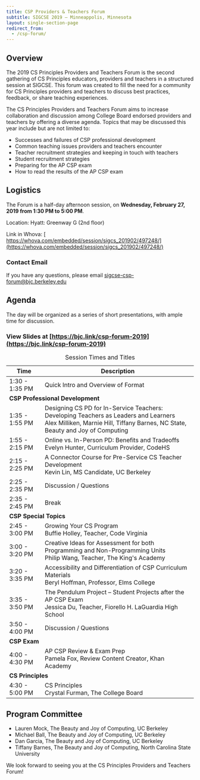 ```yaml
---
title: CSP Providers & Teachers Forum
subtitle: SIGCSE 2019 — Minneappolis, Minnesota
layout: single-section-page
redirect_from:
  - /csp-forum/
---
```


## Overview
The 2019 CS Principles Providers and Teachers Forum is the second gathering of CS Principles educators, providers and teachers in a structured session at SIGCSE. This forum was created to fill the need for a community for CS Principles providers and teachers to discuss best practices, feedback, or share teaching experiences.

The CS Principles Providers and Teachers Forum aims to increase collaboration and discussion among College Board endorsed providers and teachers by offering a diverse agenda. Topics that may be discussed this year include but are not limited to:

* Successes and failures of CSP professional development
* Common teaching issues providers and teachers encounter
* Teacher recruitment strategies and keeping in touch with teachers
* Student recruitment strategies
* Preparing for the AP CSP exam
* How to read the results of the AP CSP exam

## Logistics

The Forum is a half-day afternoon session, on **<time>Wednesday, February 27, 2019 from 1:30 PM to 5:00 PM</time>**.

Location: Hyatt: Greenway G (2nd floor)

Link in Whova: [ https://whova.com/embedded/session/sigcs_201902/497248/](https://whova.com/embedded/session/sigcs_201902/497248/)

### Contact Email
If you have any questions, please email [sigcse-csp-forum@bjc.berkeley.edu](mailto:sigcse-csp-forum@bjc.berkeley.edu)

<!--
## Sign Up To Attend
Please go to [https://bjc.berkeley.edu/sigcse-csp-forum/register](https://bjc.berkeley.edu/sigcse-csp-forum/register) to sign up to attend the CSP Forum. The CSP forum is primarily intended for CSP curriculum providers, teachers, and others who are working on various parts of CSP.
-->
<!--
Signups will close on **Friday, February 8, 2019 at 11:59PM PST**.
-->
<!--
## Topic Submissions
We are looking for topics that would be of broad interest to the CSP Community. We're hoping to keep presentations to a 10-15 minute limit to ensure there is time for discussion and questions. However, _please_ do not feel limited by the presentation format! We're open to ideas and suggestions.
Please submit your topics here: [https://bjc.berkeley.edu/sigcse-csp-forum/submit](https://bjc.berkeley.edu/sigcse-csp-forum/submit)
Topic submissions will close on **Friday, February 1, 2019 at 11:59PM PST**.
-->

## Agenda

The day will be organized as a series of short presentations, with ample time for discussion.
	
### View Slides at [https://bjc.link/csp-forum-2019](https://bjc.link/csp-forum-2019)

<table class="table table-striped table-bordered">
  <caption class="sr-only">Session Times and Titles</caption>
  <thead>
    <tr>
      <th scope="col">Time</th>
      <th scope="col">Description</th>
    </tr>
  </thead>
  <tbody>
  <tr>
    <td>1:30 - 1:35 PM</td>
    <td>Quick Intro and Overview of Format</td>
  </tr>
  <tr>
    <td colspan="2"><strong>CSP Professional Development</strong></td>
  </tr>
  <tr>
    <td>1:35 - 1:55 PM</td>
    <td>Designing CS PD for In-Service Teachers: Developing Teachers as Leaders and Learners <br> Alex Milliken, Marnie Hill, Tiffany Barnes, NC State, Beauty and Joy of Computing</td>
  </tr>
  <tr>
    <td>1:55 - 2:15 PM</td>
    <td>Online vs. In-Person PD: Benefits and Tradeoffs <br> Evelyn Hunter, Curriculum Provider, CodeHS</td>
  </tr>
  <tr>
    <td>2:15 - 2:25 PM</td>
    <td>A Connector Course for Pre-Service CS Teacher Development <br> Kevin Lin, MS Candidate, UC Berkeley</td>
  </tr>
  <tr>
    <td>2:25 - 2:35 PM</td>
    <td>Discussion / Questions</td>
  </tr>
  <tr>
    <td>2:35 - 2:45 PM</td>
    <td>Break</td>
  </tr>
  <tr>
    <td colspan="2"><strong>CSP Special Topics</strong></td>
  </tr>
  <tr>
    <td>2:45 - 3:00 PM</td>
    <td>Growing Your CS Program <br> Buffie Holley, Teacher, Code Virginia</td>
  </tr>
  <tr>
    <td>3:00 - 3:20 PM</td>
    <td>Creative Ideas for Assessment for both Programming and Non-Programming Units <br> Philip Wang, Teacher, The King's Academy</td>
  </tr>
  <tr>
    <td>3:20 - 3:35 PM</td>
    <td>Accessibility and Differentiation of CSP Curriculum Materials <br> Beryl Hoffman, Professor, Elms College</td>
  </tr>
  <tr>
    <td>3:35 - 3:50 PM</td>
    <td>The Pendulum Project – Student Projects after the AP CSP Exam <br> Jessica Du, Teacher, Fiorello H. LaGuardia High School</td>
  </tr>
  <tr>
    <td>3:50 - 4:00 PM</td>
    <td>Discussion / Questions</td>
  </tr>
 <tr>
    <td colspan="2"><strong>CSP Exam</strong></td>
  </tr>
  <tr>
    <td>4:00 - 4:30 PM</td>
    <td>AP CSP Review & Exam Prep <br> Pamela Fox, Review Content Creator, Khan Academy</td>
  </tr>
  <td colspan="2"><strong>CS Principles</strong></td>
  <tr>
    <td>4:30 - 5:00 PM</td>
    <td>CS Principles <br> Crystal Furman, The College Board</td>
  </tr>
  </tbody>
</table>

## Program Committee

* Lauren Mock, The Beauty and Joy of Computing, UC Berkeley
* Michael Ball, The Beauty and Joy of Computing, UC Berkeley
* Dan Garcia, The Beauty and Joy of Computing, UC Berkeley
* Tiffany Barnes, The Beauty and Joy of Computing, North Carolina State University

We look forward to seeing you at the CS Principles Providers and Teachers Forum!
